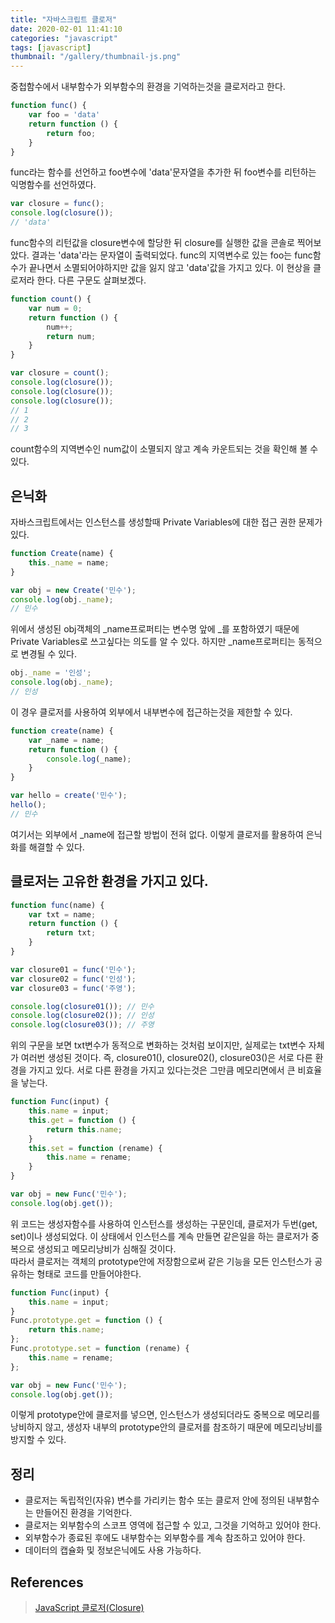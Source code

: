 ```yaml
---
title: "자바스크립트 클로저"
date: 2020-02-01 11:41:10
categories: "javascript"
tags: [javascript]
thumbnail: "/gallery/thumbnail-js.png"
---
```


중첩함수에서 내부함수가 외부함수의 환경을 기억하는것을 클로저라고 한다.

<!-- more -->

```javascript
function func() {
    var foo = 'data'
    return function () {
        return foo;
    }
}
```

func라는 함수를 선언하고 foo변수에 'data'문자열을 추가한 뒤 foo변수를 리턴하는 익명함수를 선언하였다.

```javascript
var closure = func();
console.log(closure());
// 'data'
```

func함수의 리턴값을 closure변수에 할당한 뒤 closure를 실행한 값을 콘솔로 찍어보았다. 결과는 'data'라는 문자열이 출력되었다. func의 지역변수로 있는 foo는 func함수가 끝나면서 소멸되어야하지만 값을 잃지 않고 'data'값을 가지고 있다. 이 현상을 클로저라 한다. 다른 구문도 살펴보겠다.

```javascript
function count() {
    var num = 0;
    return function () {
        num++;
        return num;
    }
}

var closure = count();
console.log(closure());
console.log(closure());
console.log(closure());
// 1
// 2
// 3
```

count함수의 지역변수인 num값이 소멸되지 않고 계속 카운트되는 것을 확인해 볼 수 있다.

## 은닉화

자바스크립트에서는 인스턴스를 생성할때 Private Variables에 대한 접근 권한 문제가 있다.

```javascript
function Create(name) {
    this._name = name;
}

var obj = new Create('민수');
console.log(obj._name);
// 민수
```

위에서 생성된 obj객체의 _name프로퍼티는 변수명 앞에 _를 포함하였기 때문에 Private Variables로 쓰고싶다는 의도를 알 수 있다. 하지만 _name프로퍼티는 동적으로 변경될 수 있다.

```javascript
obj._name = '인성';
console.log(obj._name);
// 인성
```

이 경우 클로저를 사용하여 외부에서 내부변수에 접근하는것을 제한할 수 있다.

```javascript
function create(name) {
    var _name = name;
    return function () {
        console.log(_name);
    }
}

var hello = create('민수');
hello();
// 민수
```

여기서는 외부에서 _name에 접근할 방법이 전혀 없다. 이렇게 클로저를 활용하여 은닉화를 해결할 수 있다.

## 클로저는 고유한 환경을 가지고 있다.

```javascript
function func(name) {
    var txt = name;
    return function () {
        return txt;
    }
}

var closure01 = func('민수');
var closure02 = func('인성');
var closure03 = func('주영');

console.log(closure01()); // 민수
console.log(closure02()); // 인성
console.log(closure03()); // 주영
```

위의 구문을 보면 txt변수가 동적으로 변화하는 것처럼 보이지만, 실제로는 txt변수 자체가 여러번 생성된 것이다. 즉, closure01(), closure02(), closure03()은 서로 다른 환경을 가지고 있다. 서로 다른 환경을 가지고 있다는것은 그만큼 메모리면에서 큰 비효율을 낳는다.

```javascript
function Func(input) {
    this.name = input;
    this.get = function () {
        return this.name;
    }
    this.set = function (rename) {
        this.name = rename;
    }
}

var obj = new Func('민수');
console.log(obj.get());
```

위 코드는 생성자함수를 사용하여 인스턴스를 생성하는 구문인데, 클로저가 두번(get, set)이나 생성되었다. 이 상태에서 인스턴스를 계속 만들면 같은일을 하는 클로저가 중복으로 생성되고 메모리낭비가 심해질 것이다.  
따라서 클로저는 객체의 prototype안에 저장함으로써 같은 기능을 모든 인스턴스가 공유하는 형태로 코드를 만들어야한다.

```javascript
function Func(input) {
    this.name = input;
}
Func.prototype.get = function () {
    return this.name;
};
Func.prototype.set = function (rename) {
    this.name = rename;
};

var obj = new Func('민수');
console.log(obj.get());
```

이렇게 prototype안에 클로저를 넣으면, 인스턴스가 생성되더라도 중복으로 메모리를 낭비하지 않고, 생성자 내부의 prototype안의 클로저를 참조하기 때문에 메모리낭비를 방지할 수 있다.

## 정리
* 클로저는 독립적인(자유) 변수를 가리키는 함수 또는 클로저 안에 정의된 내부함수는 만들어진 환경을 기억한다.
* 클로저는 외부함수의 스코프 영역에 접근할 수 있고, 그것을 기억하고 있어야 한다.
* 외부함수가 종료된 후에도 내부함수는 외부함수를 계속 참조하고 있어야 한다.
* 데이터의 캡슐화 및 정보은닉에도 사용 가능하다.

## References
> [JavaScript 클로저(Closure)](https://hyunseob.github.io/2016/08/30/javascript-closure/)

